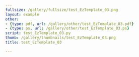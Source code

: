```yaml
---
fullsize: /gallery/fullsize/test_EzTemplate_03.png
layout: example
other:
- {type: pdf, url: /gallery/other/test_EzTemplate_03.pdf}
- {type: ps, url: /gallery/other/test_EzTemplate_03.ps}
script: test_EzTemplate_03.py
thumb: /gallery/thumbnails/test_EzTemplate_03.png
title: test_EzTemplate_03

---
```

